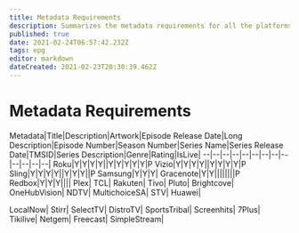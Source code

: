 ```yaml
---
title: Metadata Requirements
description: Summarizes the metadata requirements for all the platforms to which Amagi delivers EPG
published: true
date: 2021-02-24T06:57:42.232Z
tags: epg
editor: markdown
dateCreated: 2021-02-23T20:30:39.462Z
---
```


# Metadata Requirements
Metadata|Title|Description|Artwork|Episode Release Date|Long Description|Episode Number|Season Number|Series Name|Series Release Date|TMSID|Series Description|Genre|Rating|IsLive|
--|--|--|--|--|--|--|--|--|--|--|--|--|
Roku|Y|Y|Y|Y||Y|Y|Y|Y|Y|P
Vizio|Y|Y|Y|Y||Y|Y|Y|Y|P
Sling|Y|Y|Y|Y||Y|Y|Y||P
Samsung|Y|Y|Y|
Gracenote|Y|Y||||||||P
Redbox|Y|Y|Y||||
Plex|
TCL|
Rakuten|
Tivo|
Pluto|
Brightcove|
OneHubVision|
NDTV|
MultichoiceSA|
STV|
Huawei|

LocalNow|
Stirr|
SelectTV|
DistroTV|
SportsTribal|
Screenhits|
7Plus|
Tikilive|
Netgem|
Freecast|
SimpleStream|
